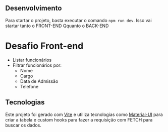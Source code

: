 ## Desenvolvimento

Para startar o projeto, basta executar o comando `npm run dev`. Isso vai startar tanto o FRONT-END Qquanto o BACK-END

# Desafio Front-end

- Listar funcionários
- Filtrar funcionários por:
  - Nome
  - Cargo
  - Data de Admissão
  - Telefone

## Tecnologias

Este projeto foi gerado com [Vite](https://vitejs.dev/) e utiliza tecnologias como [Material-UI](https://mui.com/pt/) para criar a tabela e custom hooks para fazer a requisição com FETCH para buscar os dados.

